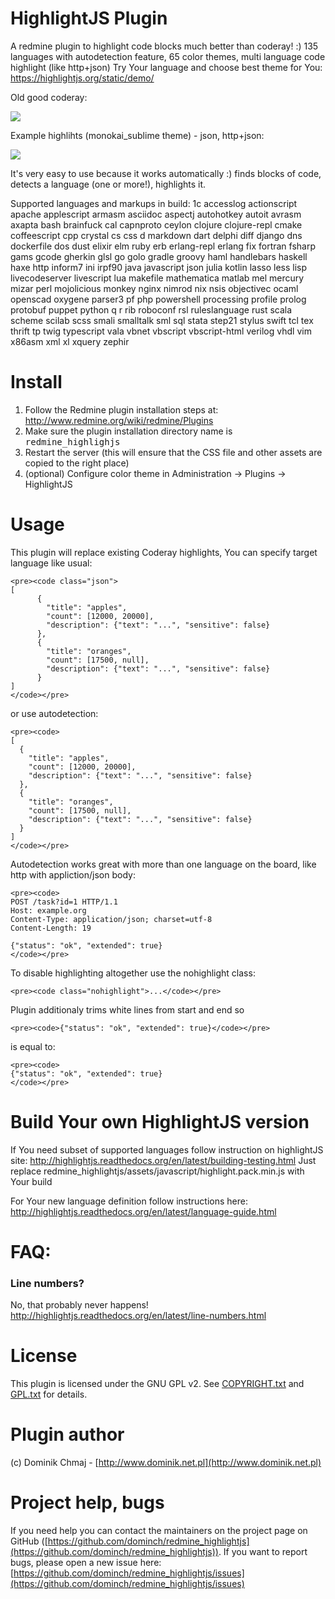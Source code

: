 # HighlightJS Plugin 

A redmine plugin to highlight code blocks much better than coderay! :) 
135 languages with autodetection feature, 65 color themes, multi language code highlight (like http+json) 
Try Your language and choose best theme for You: https://highlightjs.org/static/demo/

Old good coderay: 

![](https://raw.githubusercontent.com/dominch/redmine_highlightjs/master/screenshots/coderay.png)

Example highlihts (monokai_sublime theme) - json, http+json:

![](https://raw.githubusercontent.com/dominch/redmine_highlightjs/master/screenshots/highlightjs.png)

It's very easy to use because it works automatically :) finds blocks of code, detects a language (one or more!), highlights it.

Supported languages and markups in build: 1c accesslog actionscript apache applescript armasm asciidoc aspectj autohotkey autoit avrasm axapta bash brainfuck cal capnproto ceylon clojure clojure-repl cmake coffeescript cpp crystal cs css d markdown dart delphi diff django dns dockerfile dos dust elixir elm ruby erb erlang-repl erlang fix fortran fsharp gams gcode gherkin glsl go golo gradle groovy haml handlebars haskell haxe http inform7 ini irpf90 java javascript json julia kotlin lasso less lisp livecodeserver livescript lua makefile mathematica matlab mel mercury mizar perl mojolicious monkey nginx nimrod nix nsis objectivec ocaml openscad oxygene parser3 pf php powershell processing profile prolog protobuf puppet python q r rib roboconf rsl ruleslanguage rust scala scheme scilab scss smali smalltalk sml sql stata step21 stylus swift tcl tex thrift tp twig typescript vala vbnet vbscript vbscript-html verilog vhdl vim x86asm xml xl xquery zephir


# Install

1. Follow the Redmine plugin installation steps at: http://www.redmine.org/wiki/redmine/Plugins
1. Make sure the plugin installation directory name is <tt>redmine_highlighjs</tt>
1. Restart the server (this will ensure that the CSS file and other assets are copied to the right place)
1. (optional) Configure color theme in Administration -> Plugins -> HighlightJS

# Usage

This plugin will replace existing Coderay highlights, 
You can specify target language like usual: 

    <pre><code class="json">
    [
          {
            "title": "apples",
            "count": [12000, 20000],
            "description": {"text": "...", "sensitive": false}
          },
          {
            "title": "oranges",
            "count": [17500, null],
            "description": {"text": "...", "sensitive": false}
          }
    ]
    </code></pre>

or use autodetection: 

    <pre><code>
    [
      {
        "title": "apples",
        "count": [12000, 20000],
        "description": {"text": "...", "sensitive": false}
      },
      {
        "title": "oranges",
        "count": [17500, null],
        "description": {"text": "...", "sensitive": false}
      }
    ]
    </code></pre>

Autodetection works great with more than one language on the board, like http with appliction/json body: 

    <pre><code>
    POST /task?id=1 HTTP/1.1
    Host: example.org
    Content-Type: application/json; charset=utf-8
    Content-Length: 19
    
    {"status": "ok", "extended": true}
    </code></pre>

To disable highlighting altogether use the nohighlight class:

    <pre><code class="nohighlight">...</code></pre>

Plugin additionaly trims white lines from start and end so  

    <pre><code>{"status": "ok", "extended": true}</code></pre>

is equal to: 

    <pre><code>
    {"status": "ok", "extended": true}
    </code></pre>

# Build Your own HighlightJS version

If You need subset of supported languages follow instruction on highlightJS site: http://highlightjs.readthedocs.org/en/latest/building-testing.html
Just replace redmine_highlightjs/assets/javascript/highlight.pack.min.js with Your build 

For Your new language definition follow instructions here: http://highlightjs.readthedocs.org/en/latest/language-guide.html

# FAQ: 

### Line numbers? 

No, that probably never happens! http://highlightjs.readthedocs.org/en/latest/line-numbers.html

# License

This plugin is licensed under the GNU GPL v2.  See [COPYRIGHT.txt](COPYRIGHT.txt) and [GPL.txt](GPL.txt) for details.

# Plugin author

(c) Dominik Chmaj - [http://www.dominik.net.pl](http://www.dominik.net.pl)

# Project help, bugs

If you need help you can contact the maintainers on the project page on GitHub ([https://github.com/dominch/redmine_highlightjs](https://github.com/dominch/redmine_highlightjs)). If you want to report bugs, please open a new issue here: [https://github.com/dominch/redmine_highlightjs/issues](https://github.com/dominch/redmine_highlightjs/issues)
